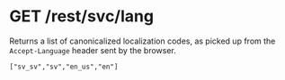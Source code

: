 GET /rest/svc/lang
==================

Returns a list of canonicalized localization codes, as picked up from
the `Accept-Language` header sent by the browser.

``` {.sourceCode .json}
["sv_sv","sv","en_us","en"]
```
